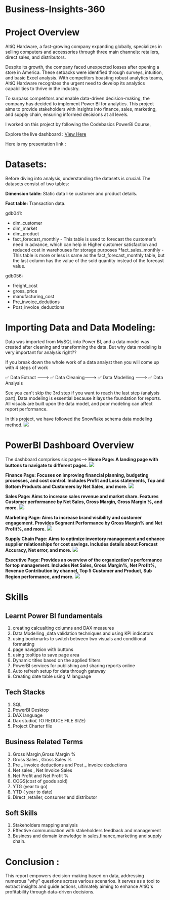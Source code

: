# Business-Insights-360
# **Project Overview**
AltiQ Hardware, a fast-growing company expanding globally, specializes in selling computers and accessories through three main channels: retailers, direct sales, and distributors.

Despite its growth, the company faced unexpected losses after opening a store in America. These setbacks were identified through surveys, intuition, and basic Excel analysis. With competitors boasting robust analytics teams, AltiQ Hardware recognizes the urgent need to develop its analytics capabilities to thrive in the industry.

To surpass competitors and enable data-driven decision-making, the company has decided to implement Power BI for analytics. This project aims to provide stakeholders with insights into finance, sales, marketing, and supply chain, ensuring informed decisions at all levels.

I worked on this project by following the Codebasics PowerBi Course,

Explore the live dashboard : [View Here](https://app.powerbi.com/view?r=eyJrIjoiZGE4OWYwMzctMjNjNS00NGMzLWIxODQtZDEwNjVmZmY4YjBjIiwidCI6ImM2ZTU0OWIzLTVmNDUtNDAzMi1hYWU5LWQ0MjQ0ZGM1YjJjNCJ9)

Here is my presentation link : [](https://youtu.be/rXhbL9SJJI0)

# Datasets:
Before diving into analysis, understanding the datasets is crucial. The datasets consist of two tables:

**Dimension table:** Static data like customer and product details.

**Fact table:** Transaction data.

gdb041:

* dim_customer
* dim_market
* dim_product
* fact_forecast_monthly - This table is used to forecast the customer’s need in advance, which can help in Higher customer satisfaction and reduced cost in warehouses for storage purposes
*fact_sales_monthly - This table is more or less is same as the fact_forecast_monthly table, but the last column has the value of the sold quantity instead of the forecast value.

gdb056:

* freight_cost
* gross_price
* manufacturing_cost
* Pre_invoice_dedutions
* Post_invoice_deductions
# Importing Data and Data Modeling:
Data was imported from MySQL into Power BI, and a data model was created after cleaning and transforming the data. But why data modeling is very important for analysis right??

If you break down the whole work of a data analyst then you will come up with 4 steps of work

✅ Data Extract ---> ✅ Data Cleaning---> ✅ Data Modelling ---> ✅ Data Analysis

See you can't skip the 3rd step if you want to reach the last step (analysis part), Data modeling is essential because it lays the foundation for reports. All visuals are built upon the data model, and poor modeling can affect report performance.

In this project, we have followed the Snowflake schema data modeling method.
![](https://github.com/Mayukh1995/Business-Insights-360/blob/main/Data%20Model.PNG)
# PowerBI Dashboard Overview
The dashboard comprises six pages-->
**Home Page: A landing page with buttons to navigate to different pages.**
![](https://github.com/Mayukh1995/Business-Insights-360/blob/main/Landing%20page.PNG)

**Finance Page: Focuses on improving financial planning, budgeting processes, and cost control. Includes Profit and Loss statements, Top and Bottom Products and Customers by Net Sales, and more.**
![](https://github.com/Mayukh1995/Business-Insights-360/blob/main/Finance%20view.PNG)

**Sales Page: Aims to increase sales revenue and market share. Features Customer performance by Net Sales, Gross Margin, Gross Margin %, and more.**
![](https://github.com/Mayukh1995/Business-Insights-360/blob/main/Sales%20view.PNG)

**Marketing Page: Aims to increase brand visibility and customer engagement. Provides Segment Performance by Gross Margin% and Net Profit%, and more.**
![](https://github.com/Mayukh1995/Business-Insights-360/blob/main/Marketing%20view.PNG)

**Supply Chain Page: Aims to optimize inventory management and enhance supplier relationships for cost savings. Includes details about Forecast Accuracy, Net error, and more.**
![](https://github.com/Mayukh1995/Business-Insights-360/blob/main/Supply%20Chain%20view.PNG)

**Executive Page: Provides an overview of the organization's performance for top management. Includes Net Sales, Gross Margin%, Net Profit%, Revenue Contribution by channel, Top 5 Customer and Product, Sub Region performance, and more.**
![](https://github.com/Mayukh1995/Business-Insights-360/blob/main/Executive%20view.PNG)
  # Skills
  ## Learnt Power BI fundamentals
  1. creating calcualting columns and DAX measures
  2. Data Modelling ,data validation techniques and using KPI indicators
  3. using bookmarks to switch between two visuals and conditional formatting
  4. page navigation with buttons
  5. using tooltips to save page area
  6. Dynamic titles based on the applied filters
  7. PowerBI services for publishing and sharing reports online
  8. Auto refresh setup for data through gateway
  9. Creating date table using M language
## Tech Stacks
1. SQL
2. PowerBI Desktop
3. DAX language
4. Dax studio( TO REDUCE FILE SIZE)
5. Project Charter file
## Business Related Terms
1. Gross Margin,Gross Margin %
2. Gross Sales , Gross Sales %
3. Pre _ invoice deductions and Post _ invoice deductions
4. Net sales , Net Invoice Sales
5. Net Profit and Net Profit %
6. COGS(cost of goods sold)
7. YTG (year to go)
8. YTD ( year to date)
9. Direct ,retailer, consumer and distributor
## Soft Skills
1. Stakeholders mapping analysis
2. Effective communication with stakeholders feedback and management
3. Business and domain knowledge in sales,finance,marketing and supply chain.
# Conclusion :
This report empowers decision-making based on data, addressing numerous "why" questions across various scenarios. It serves as a tool to extract insights and guide actions, ultimately aiming to enhance AltiQ's profitability through data-driven decisions.
    



